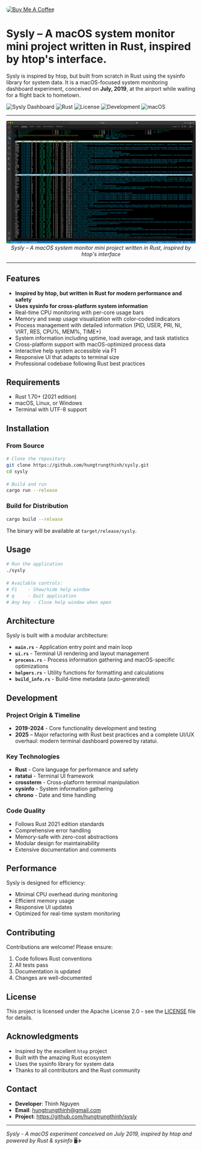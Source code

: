 <a href="https://buymeacoffee.com/x45qN8k" target="_blank">
  <img src="https://cdn.buymeacoffee.com/buttons/v2/default-yellow.png" alt="Buy Me A Coffee" height="50" style="border-radius:8px" />
</a>

# Sysly – A macOS system monitor mini project written in Rust, inspired by htop's interface.

Sysly is inspired by htop, but built from scratch in Rust using the sysinfo library for system data. It is a macOS-focused system monitoring dashboard experiment, conceived on **July, 2019**, at the airport while waiting for a flight back to hometown.

![Sysly Dashboard](https://img.shields.io/badge/Version-1.1.0-blue)
![Rust](https://img.shields.io/badge/Rust-2021+-orange)
![License](https://img.shields.io/badge/License-Apache%202.0-green)
![Development](https://img.shields.io/badge/Development-2019--present-yellow)
![macOS](https://img.shields.io/badge/macOS-Optimized-green)

---

<p align="center">
  <img src="./screenshots/Sysly_ Screenshot.png" alt="Sysly Demo" width="700" />
  <br/>
  <em>Sysly – A macOS system monitor mini project written in Rust, inspired by htop's interface</em>
</p>

---

## Features

- **Inspired by htop, but written in Rust for modern performance and safety**
- **Uses sysinfo for cross-platform system information**
- Real-time CPU monitoring with per-core usage bars
- Memory and swap usage visualization with color-coded indicators
- Process management with detailed information (PID, USER, PRI, NI, VIRT, RES, CPU%, MEM%, TIME+)
- System information including uptime, load average, and task statistics
- Cross-platform support with macOS-optimized process data
- Interactive help system accessible via F1
- Responsive UI that adapts to terminal size
- Professional codebase following Rust best practices

## Requirements

- Rust 1.70+ (2021 edition)
- macOS, Linux, or Windows
- Terminal with UTF-8 support

## Installation

### From Source

```bash
# Clone the repository
git clone https://github.com/hungtrungthinh/sysly.git
cd sysly

# Build and run
cargo run --release
```

### Build for Distribution

```bash
cargo build --release
```

The binary will be available at `target/release/sysly`.

## Usage

```bash
# Run the application
./sysly

# Available controls:
# F1    - Show/hide help window
# q     - Quit application
# Any key - Close help window when open
```

## Architecture

Sysly is built with a modular architecture:

- **`main.rs`** - Application entry point and main loop
- **`ui.rs`** - Terminal UI rendering and layout management
- **`process.rs`** - Process information gathering and macOS-specific optimizations
- **`helpers.rs`** - Utility functions for formatting and calculations
- **`build_info.rs`** - Build-time metadata (auto-generated)

## Development

### Project Origin & Timeline

- **2019-2024** - Core functionality development and testing
- **2025** – Major refactoring with Rust best practices and a complete UI/UX overhaul: modern terminal dashboard powered by ratatui.

### Key Technologies

- **Rust** - Core language for performance and safety
- **ratatui** - Terminal UI framework
- **crossterm** - Cross-platform terminal manipulation
- **sysinfo** - System information gathering
- **chrono** - Date and time handling

### Code Quality

- Follows Rust 2021 edition standards
- Comprehensive error handling
- Memory-safe with zero-cost abstractions
- Modular design for maintainability
- Extensive documentation and comments

## Performance

Sysly is designed for efficiency:

- Minimal CPU overhead during monitoring
- Efficient memory usage
- Responsive UI updates
- Optimized for real-time system monitoring

## Contributing

Contributions are welcome! Please ensure:

1. Code follows Rust conventions
2. All tests pass
3. Documentation is updated
4. Changes are well-documented

## License

This project is licensed under the Apache License 2.0 - see the [LICENSE](LICENSE) file for details.

## Acknowledgments

- Inspired by the excellent `htop` project
- Built with the amazing Rust ecosystem
- Uses the sysinfo library for system data
- Thanks to all contributors and the Rust community

## Contact

- **Developer**: Thinh Nguyen
- **Email**: hungtrungthinh@gmail.com
- **Project**: https://github.com/hungtrungthinh/sysly

---

*Sysly - A macOS experiment conceived on July 2019, inspired by htop and powered by Rust & sysinfo* 🖥️✈️ 